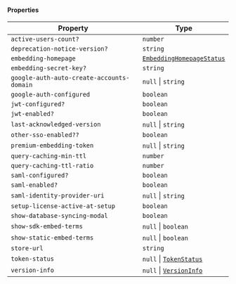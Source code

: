 #### Properties

| Property                                                                                       | Type                                                               |
| ---------------------------------------------------------------------------------------------- | ------------------------------------------------------------------ |
| <a id="active-users-count"></a> `active-users-count?`                                          | `number`                                                           |
| <a id="deprecation-notice-version"></a> `deprecation-notice-version?`                          | `string`                                                           |
| <a id="embedding-homepage"></a> `embedding-homepage`                                           | [`EmbeddingHomepageStatus`](./api_html/EmbeddingHomepageStatus.md) |
| <a id="embedding-secret-key"></a> `embedding-secret-key?`                                      | `string`                                                           |
| <a id="google-auth-auto-create-accounts-domain"></a> `google-auth-auto-create-accounts-domain` | `null` \| `string`                                                 |
| <a id="google-auth-configured"></a> `google-auth-configured`                                   | `boolean`                                                          |
| <a id="jwt-configured"></a> `jwt-configured?`                                                  | `boolean`                                                          |
| <a id="jwt-enabled"></a> `jwt-enabled?`                                                        | `boolean`                                                          |
| <a id="last-acknowledged-version"></a> `last-acknowledged-version`                             | `null` \| `string`                                                 |
| <a id="other-sso-enabled"></a> `other-sso-enabled??`                                           | `boolean`                                                          |
| <a id="premium-embedding-token"></a> `premium-embedding-token`                                 | `null` \| `string`                                                 |
| <a id="query-caching-min-ttl"></a> `query-caching-min-ttl`                                     | `number`                                                           |
| <a id="query-caching-ttl-ratio"></a> `query-caching-ttl-ratio`                                 | `number`                                                           |
| <a id="saml-configured"></a> `saml-configured?`                                                | `boolean`                                                          |
| <a id="saml-enabled"></a> `saml-enabled?`                                                      | `boolean`                                                          |
| <a id="saml-identity-provider-uri"></a> `saml-identity-provider-uri`                           | `null` \| `string`                                                 |
| <a id="setup-license-active-at-setup"></a> `setup-license-active-at-setup`                     | `boolean`                                                          |
| <a id="show-database-syncing-modal"></a> `show-database-syncing-modal`                         | `boolean`                                                          |
| <a id="show-sdk-embed-terms"></a> `show-sdk-embed-terms`                                       | `null` \| `boolean`                                                |
| <a id="show-static-embed-terms"></a> `show-static-embed-terms`                                 | `null` \| `boolean`                                                |
| <a id="store-url"></a> `store-url`                                                             | `string`                                                           |
| <a id="token-status"></a> `token-status`                                                       | `null` \| [`TokenStatus`](./api_html/TokenStatus.md)               |
| <a id="version-info"></a> `version-info`                                                       | `null` \| [`VersionInfo`](./api_html/VersionInfo.md)               |

